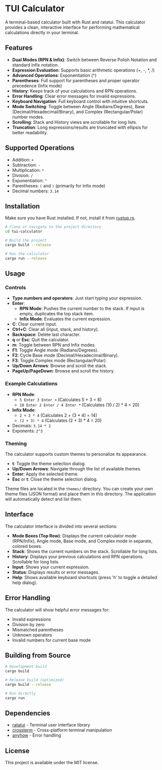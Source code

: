 # TUI Calculator

A terminal-based calculator built with Rust and ratatui. This calculator provides a clean, interactive interface for performing mathematical calculations directly in your terminal.

## Features

- **Dual Modes (RPN & Infix)**: Switch between Reverse Polish Notation and standard Infix notation.
- **Expression Evaluation**: Supports basic arithmetic operations (+, -, *, /)
- **Advanced Operations**: Exponentiation (^)
- **Parentheses**: Full support for parentheses and proper operator precedence (Infix mode)
- **History**: Keeps track of your calculations and RPN operations.
- **Error Handling**: Clear error messages for invalid expressions.
- **Keyboard Navigation**: Full keyboard control with intuitive shortcuts.
- **Mode Switching**: Toggle between Angle (Radians/Degrees), Base (Decimal/Hexadecimal/Binary), and Complex (Rectangular/Polar) number modes.
- **Scrolling**: Stack and History views are scrollable for long lists.
- **Truncation**: Long expressions/results are truncated with ellipsis for better readability.

## Supported Operations

- Addition: `+`
- Subtraction: `-`
- Multiplication: `*`
- Division: `/`
- Exponentiation: `^`
- Parentheses: `(` and `)` (primarily for Infix mode)
- Decimal numbers: `3.14`

## Installation

Make sure you have Rust installed. If not, install it from [rustup.rs](https://rustup.rs/).

```bash
# Clone or navigate to the project directory
cd tui-calculator

# Build the project
cargo build --release

# Run the calculator
cargo run --release
```

## Usage

### Controls

- **Type numbers and operators**: Just start typing your expression.
- **Enter**:
    - **RPN Mode**: Pushes the current number to the stack. If input is empty, duplicates the top stack item.
    - **Infix Mode**: Evaluates the current expression.
- **C**: Clear current input.
- **Ctrl+C**: Clear all (input, stack, and history).
- **Backspace**: Delete last character.
- **q** or **Esc**: Quit the calculator.
- **m**: Toggle between RPN and Infix modes.
- **F1**: Toggle Angle mode (Radians/Degrees).
- **F2**: Cycle Base mode (Decimal/Hexadecimal/Binary).
- **F3**: Toggle Complex mode (Rectangular/Polar).
- **Up/Down Arrows**: Browse and scroll the stack.
- **PageUp/PageDown**: Browse and scroll the history.

### Example Calculations

- **RPN Mode**:
    - `5 Enter 3 Enter +` (Calculates 5 + 3 = 8)
    - `10 Enter 2 Enter / 4 Enter *` (Calculates (10 / 2) * 4 = 20)
- **Infix Mode**:
    - `2 + 3 * 4` (Calculates 2 + (3 * 4) = 14)
    - `(2 + 3) * 4` (Calculates (2 + 3) * 4 = 20)
- Decimals: `3.14 * 2`
- Exponents: `2^3`

### Theming

The calculator supports custom themes to personalize its appearance.

- **t**: Toggle the theme selection dialog.
- **Up/Down Arrows**: Navigate through the list of available themes.
- **Enter**: Apply the selected theme.
- **Esc** or **t**: Close the theme selection dialog.

Theme files are located in the `themes/` directory. You can create your own theme files (JSON format) and place them in this directory. The application will automatically detect and list them.

## Interface

The calculator interface is divided into several sections:

- **Mode Boxes (Top Row)**: Displays the current calculator mode (RPN/Infix), Angle mode, Base mode, and Complex mode in separate, colored boxes.
- **Stack**: Shows the current numbers on the stack. Scrollable for long lists.
- **History**: Displays your previous calculations and RPN operations. Scrollable for long lists.
- **Input**: Shows your current expression.
- **Status**: Displays results or error messages.
- **Help**: Shows available keyboard shortcuts (press 'h' to toggle a detailed help dialog).

## Error Handling

The calculator will show helpful error messages for:
- Invalid expressions
- Division by zero
- Mismatched parentheses
- Unknown operators
- Invalid numbers for current base mode

## Building from Source

```bash
# Development build
cargo build

# Release build (optimized)
cargo build --release

# Run directly
cargo run
```

## Dependencies

- [ratatui](https://github.com/ratatui-org/ratatui) - Terminal user interface library
- [crossterm](https://github.com/crossterm-rs/crossterm) - Cross-platform terminal manipulation
- [anyhow](https://github.com/dtolnay/anyhow) - Error handling

## License

This project is available under the MIT license.
